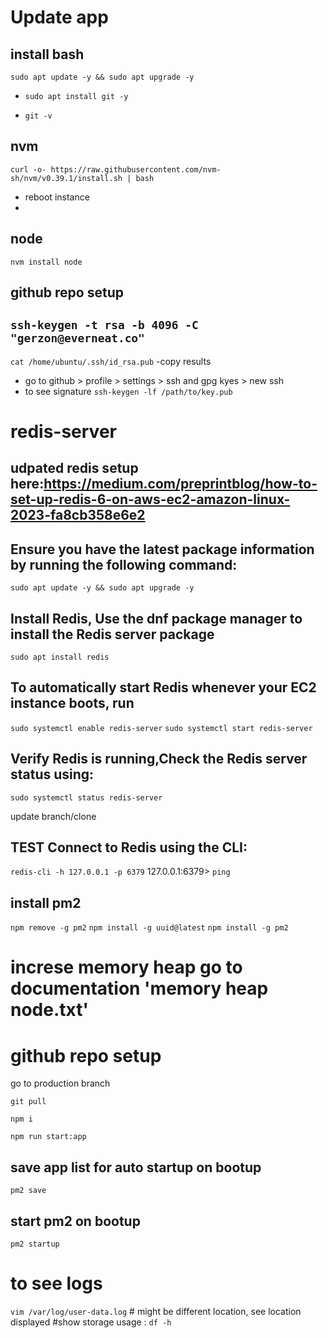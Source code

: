 # Update app

## install bash

`sudo apt update -y && sudo apt upgrade -y`

- `sudo apt install git -y`

- `git -v`

## nvm

`curl -o- https://raw.githubusercontent.com/nvm-sh/nvm/v0.39.1/install.sh | bash`

- reboot instance
-

## node

`nvm install node`

## github repo setup

## `ssh-keygen -t rsa -b 4096 -C "gerzon@everneat.co"`

`cat /home/ubuntu/.ssh/id_rsa.pub`
-copy results

- go to github > profile > settings > ssh and gpg kyes > new ssh
- to see signature `ssh-keygen -lf /path/to/key.pub`

# redis-server

## udpated redis setup here:https://medium.com/preprintblog/how-to-set-up-redis-6-on-aws-ec2-amazon-linux-2023-fa8cb358e6e2

## Ensure you have the latest package information by running the following command:

`sudo apt update -y && sudo apt upgrade -y`

## Install Redis, Use the dnf package manager to install the Redis server package

`sudo apt install redis`

## To automatically start Redis whenever your EC2 instance boots, run

`sudo systemctl enable redis-server`
`sudo systemctl start redis-server`

## Verify Redis is running,Check the Redis server status using:

`sudo systemctl status redis-server`

update branch/clone

## TEST Connect to Redis using the CLI:

`redis-cli -h 127.0.0.1 -p 6379`
127.0.0.1:6379> `ping`

## install pm2

`npm remove -g pm2`
`npm install -g uuid@latest`
`npm install -g pm2`

# increse memory heap go to documentation 'memory heap node.txt'

# github repo setup

go to production branch

`git pull`

`npm i`

`npm run start:app`

## save app list for auto startup on bootup

`pm2 save`

## start pm2 on bootup

`pm2 startup`

# to see logs

`vim /var/log/user-data.log` # might be different location, see location displayed
#show storage usage : `df -h`
